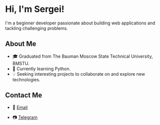 # Hi, I'm Sergei!

I'm a beginner developer passionate about building web applications and tackling challenging problems.

## About Me

- 🎓 Graduated from The Bauman Moscow State Technical University, BMSTU.
- 🌱 Currently learning Python.
- 💡 Seeking interesting projects to collaborate on and explore new technologies.

## Contact Me

- 📧 [Email](mailto:bauman1922@yandex.ru)

- 📷 [Telegram](https://t.me/bauman1922)

